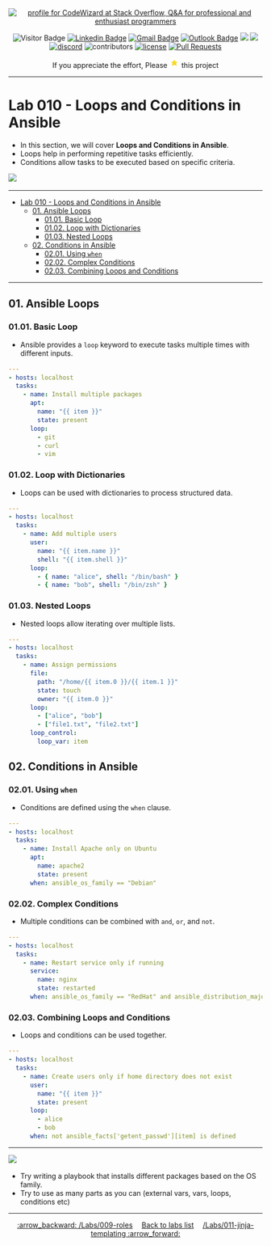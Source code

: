 <div align="center">
    <a href="https://stackoverflow.com/users/1755598/codewizard"><img src="https://stackoverflow.com/users/flair/1755598.png" height="50" alt="profile for CodeWizard at Stack Overflow, Q&amp;A for professional and enthusiast programmers" title="profile for CodeWizard at Stack Overflow, Q&amp;A for professional and enthusiast programmers"></a>
  
  ![Visitor Badge](https://visitor-badge.laobi.icu/badge?page_id=nirgeier)
  [![Linkedin Badge](https://img.shields.io/badge/-nirgeier-blue?style=flat&logo=Linkedin&logoColor=white&link=https://www.linkedin.com/in/nirgeier/)](https://www.linkedin.com/in/nirgeier/) 
  [![Gmail Badge](https://img.shields.io/badge/-nirgeier@gmail.com-fcc624?style=flat&logo=Gmail&logoColor=red&link=mailto:nirgeier@gmail.com)](mailto:nirgeier@gmail.com) [![Outlook Badge](https://img.shields.io/badge/-nirg@codewizard.co.il-fcc624?style=flat&logo=microsoftoutlook&logoColor=blue&link=mailto:nirg@codewizard.co.il)](mailto:nirg@codewizard.co.il) 
  <a href=""><img src="https://img.shields.io/github/stars/nirgeier/AnsibleLabs"></a> 
  <img src="https://img.shields.io/github/forks/nirgeier/AnsibleLabs">  
  <a href="https://discord.gg/U6xW23Ss"><img src="https://img.shields.io/badge/discord-7289da.svg?style=plastic&logo=discord" alt="discord" style="height: 20px;"></a>
  <img src="https://img.shields.io/github/contributors-anon/nirgeier/AnsibleLabs?color=yellow&style=plastic" alt="contributors" style="height: 20px;"></a>
  <a href="https://opensource.org/licenses/Apache-2.0"><img src="https://img.shields.io/badge/apache%202.0-blue.svg?style=plastic&label=license" alt="license" style="height: 20px;"></a>
  <a href="https://github.com/nirgeier/AnsibleLabs/pulls"><img src="https://img.shields.io/github/issues-pr/nirgeier/AnsibleLabs?style=plastic&logo=pr" alt="Pull Requests" style="height: 20px;"></a> 

If you appreciate the effort, Please <img src="https://raw.githubusercontent.com/nirgeier/labs-assets/main/assets/images/star.png" height="20px"> this project

</div>

---


# Lab 010 - Loops and Conditions in Ansible

- In this section, we will cover **Loops and Conditions in Ansible**.
- Loops help in performing repetitive tasks efficiently.
- Conditions allow tasks to be executed based on specific criteria.

<img src="../../resources/ansible-loops-conditions.png" height="500px">

---

- [Lab 010 - Loops and Conditions in Ansible](#lab-010---loops-and-conditions-in-ansible)
  - [01. Ansible Loops](#01-ansible-loops)
    - [01.01. Basic Loop](#0101-basic-loop)
    - [01.02. Loop with Dictionaries](#0102-loop-with-dictionaries)
    - [01.03. Nested Loops](#0103-nested-loops)
  - [02. Conditions in Ansible](#02-conditions-in-ansible)
    - [02.01. Using `when`](#0201-using-when)
    - [02.02. Complex Conditions](#0202-complex-conditions)
    - [02.03. Combining Loops and Conditions](#0203-combining-loops-and-conditions)

---

## 01. Ansible Loops

### 01.01. Basic Loop

- Ansible provides a `loop` keyword to execute tasks multiple times with different inputs.

```yaml
---
- hosts: localhost
  tasks:
    - name: Install multiple packages
      apt:
        name: "{{ item }}"
        state: present
      loop:
        - git
        - curl
        - vim
```

### 01.02. Loop with Dictionaries

- Loops can be used with dictionaries to process structured data.

```yaml
---
- hosts: localhost
  tasks:
    - name: Add multiple users
      user:
        name: "{{ item.name }}"
        shell: "{{ item.shell }}"
      loop:
        - { name: "alice", shell: "/bin/bash" }
        - { name: "bob", shell: "/bin/zsh" }
```

### 01.03. Nested Loops

- Nested loops allow iterating over multiple lists.

```yaml
---
- hosts: localhost
  tasks:
    - name: Assign permissions
      file:
        path: "/home/{{ item.0 }}/{{ item.1 }}"
        state: touch
        owner: "{{ item.0 }}"
      loop:
        - ["alice", "bob"]
        - ["file1.txt", "file2.txt"]
      loop_control:
        loop_var: item
```

## 02. Conditions in Ansible

### 02.01. Using `when`

- Conditions are defined using the `when` clause.

```yaml
---
- hosts: localhost
  tasks:
    - name: Install Apache only on Ubuntu
      apt:
        name: apache2
        state: present
      when: ansible_os_family == "Debian"
```

### 02.02. Complex Conditions

- Multiple conditions can be combined with `and`, `or`, and `not`.

```yaml
---
- hosts: localhost
  tasks:
    - name: Restart service only if running
      service:
        name: nginx
        state: restarted
      when: ansible_os_family == "RedHat" and ansible_distribution_major_version | int >= 7
```

### 02.03. Combining Loops and Conditions

- Loops and conditions can be used together.

```yaml
---
- hosts: localhost
  tasks:
    - name: Create users only if home directory does not exist
      user:
        name: "{{ item }}"
        state: present
      loop:
        - alice
        - bob
      when: not ansible_facts['getent_passwd'][item] is defined
```

---

<img src="../../resources/practice.png" width="250px">
<br/>

- Try writing a playbook that installs different packages based on the OS family.
- Try to use as many parts as you can (external vars, vars, loops, conditions etc)

---
<!--- Labs Navigation Start -->  
<p style="text-align: center;">  
    <a href="/Labs/009-roles">:arrow_backward: /Labs/009-roles</a>
    &emsp;<a href="/Labs">Back to labs list</a>
    &emsp;<a href="/Labs/011-jinja-templating">/Labs/011-jinja-templating :arrow_forward:</a>
</p>
<!--- Labs Navigation End -->

